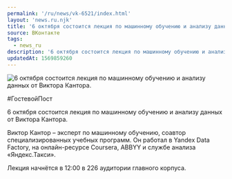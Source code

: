 ```yaml
---
permalink: '/ru/news/vk-6521/index.html'
layout: 'news.ru.njk'
title: '6 октября состоится лекция по машинному обучению и анализу данных от Виктора Кантора.'
source: ВКонтакте
tags:
  - news_ru
description: '6 октября состоится лекция по машинному обучению и анализу данных от Виктора Кантора.'
updatedAt: 1569859260
---
```

![6 октября состоится лекция по машинному обучению и анализу данных от Виктора Кантора.](https://sun9-38.userapi.com/impf/c858328/v858328117/848b7/BlegW4NBCMI.jpg?size=960x640&quality=96&proxy=1&sign=00e36f47c3cac37dafacb9bbb982e5fb&c_uniq_tag=380lnqu4M9LJZa9JMdUsBfLHvwCY48Ljnhr9tO6tODE&type=album)

#ГостевойПост

6 октября состоится лекция по машинному обучению и анализу данных от Виктора Кантора.

Виктор Кантор – эксперт по машинному обучению, соавтор специализированных учебных программ. Он работал в Yandex Data Factory, на онлайн-ресурсе Coursera, ABBYY и службе анализа «Яндекс.Такси».

Лекция начнётся в 12:00 в 226 аудитории главного корпуса.
